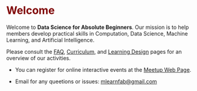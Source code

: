 # <font color="maroon">Welcome</font>

Welcome to **Data Science for Absolute Beginners**.  Our mission is to help members develop practical skills in Computation, Data Science, Machine Learning, and Artificial Intelligence. 


Please consult the [FAQ](faq), [Curriculum](curriculum), and [Learning Design](learningdesign) pages for an overview of our activities.


* You can register for online interactive events at the [Meetup Web Page](https://www.meetup.com/mlearnfab/).

* Email for any queetions or issues: mlearnfab@gmail.com

